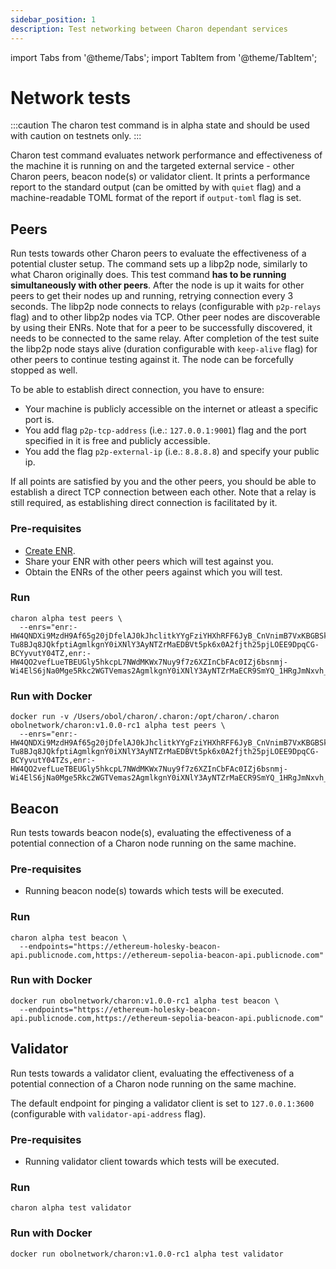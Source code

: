 ```yaml
---
sidebar_position: 1
description: Test networking between Charon dependant services
---
```


import Tabs from '@theme/Tabs';
import TabItem from '@theme/TabItem';

# Network tests

:::caution
The charon test command is in alpha state and should be used with caution on testnets only.
:::

Charon test command evaluates network performance and effectiveness of the machine it is running on and the targeted external service - other Charon peers, beacon node(s) or validator client. It prints a performance report to the standard output (can be omitted by with `quiet` flag) and a machine-readable TOML format of the report if `output-toml` flag is set.

## Peers

Run tests towards other Charon peers to evaluate the effectiveness of a potential cluster setup. The command sets up a libp2p node, similarly to what Charon originally does. This test command **has to be running simultaneously with other peers**. After the node is up it waits for other peers to get their nodes up and running, retrying connection every 3 seconds. The libp2p node connects to relays (configurable with `p2p-relays` flag) and to other libp2p nodes via TCP. Other peer nodes are discoverable by using their ENRs. Note that for a peer to be successfully discovered, it needs to be connected to the same relay. After completion of the test suite the libp2p node stays alive (duration configurable with `keep-alive` flag) for other peers to continue testing against it. The node can be forcefully stopped as well.

To be able to establish direct connection, you have to ensure:

- Your machine is publicly accessible on the internet or atleast a specific port is.
- You add flag `p2p-tcp-address` (i.e.: `127.0.0.1:9001`) flag and the port specified in it is free and publicly accessible.
- You add the flag `p2p-external-ip` (i.e.: `8.8.8.8`) and specify your public ip.

If all points are satisfied by you and the other peers, you should be able to establish a direct TCP connection between each other. Note that a relay is still required, as establishing direct connection is facilitated by it.

### Pre-requisites

- [Create ENR](http://localhost:3000/docs/next/charon/charon-cli-reference#creating-an-enr-for-charon).
- Share your ENR with other peers which will test against you.
- Obtain the ENRs of the other peers against which you will test.

### Run

```shell
charon alpha test peers \
  --enrs="enr:-HW4QNDXi9MzdH9Af65g20jDfelAJ0kJhclitkYYgFziYHXhRFF6JyB_CnVnimB7VxKBGBSkHbmy-Tu8BJq8JQkfptiAgmlkgnY0iXNlY3AyNTZrMaEDBVt5pk6x0A2fjth25pjLOEE9DpqCG-BCYyvutY04TZ,enr:-HW4QO2vefLueTBEUGly5hkcpL7NWdMKWx7Nuy9f7z6XZInCbFAc0IZj6bsnmj-Wi4ElS6jNa0Mge5Rkc2WGTVemas2AgmlkgnY0iXNlY3AyNTZrMaECR9SmYQ_1HRgJmNxvh_ER2Sxx78HgKKgKaOkCROYwaDY"
```

### Run with Docker

```shell
docker run -v /Users/obol/charon/.charon:/opt/charon/.charon obolnetwork/charon:v1.0.0-rc1 alpha test peers \
  --enrs="enr:-HW4QNDXi9MzdH9Af65g20jDfelAJ0kJhclitkYYgFziYHXhRFF6JyB_CnVnimB7VxKBGBSkHbmy-Tu8BJq8JQkfptiAgmlkgnY0iXNlY3AyNTZrMaEDBVt5pk6x0A2fjth25pjLOEE9DpqCG-BCYyvutY04TZs,enr:-HW4QO2vefLueTBEUGly5hkcpL7NWdMKWx7Nuy9f7z6XZInCbFAc0IZj6bsnmj-Wi4ElS6jNa0Mge5Rkc2WGTVemas2AgmlkgnY0iXNlY3AyNTZrMaECR9SmYQ_1HRgJmNxvh_ER2Sxx78HgKKgKaOkCROYwaDY"
```

## Beacon

Run tests towards beacon node(s), evaluating the effectiveness of a potential connection of a Charon node running on the same machine.

### Pre-requisites

- Running beacon node(s) towards which tests will be executed.

### Run

```shell
charon alpha test beacon \
  --endpoints="https://ethereum-holesky-beacon-api.publicnode.com,https://ethereum-sepolia-beacon-api.publicnode.com"
```

### Run with Docker

```shell
docker run obolnetwork/charon:v1.0.0-rc1 alpha test beacon \
  --endpoints="https://ethereum-holesky-beacon-api.publicnode.com,https://ethereum-sepolia-beacon-api.publicnode.com"
```

## Validator

Run tests towards a validator client, evaluating the effectiveness of a potential connection of a Charon node running on the same machine.

The default endpoint for pinging a validator client is set to `127.0.0.1:3600` (configurable with `validator-api-address` flag).

### Pre-requisites

- Running validator client towards which tests will be executed.

### Run

```shell
charon alpha test validator
```

### Run with Docker

```shell
docker run obolnetwork/charon:v1.0.0-rc1 alpha test validator
```

